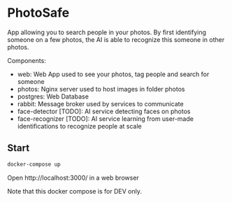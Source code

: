# PhotoSafe

App allowing you to search people in your photos.
By first identifying someone on a few photos, the AI is able to recognize this someone in other photos.

Components:

- web: Web App used to see your photos, tag people and search for someone
- photos: Nginx server used to host images in folder photos
- postgres: Web Database
- rabbit: Message broker used by services to communicate
- face-detector [TODO]: AI service detecting faces on photos
- face-recognizer [TODO]: AI service learning from user-made identifications to recognize people at scale

## Start

```sh
docker-compose up
```

Open http://localhost:3000/ in a web browser

Note that this docker compose is for DEV only.
